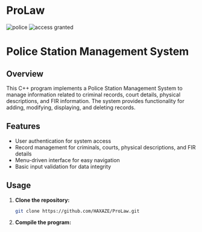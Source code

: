 # ProLaw

![police ](https://user-images.githubusercontent.com/90493737/208289900-c2889b99-7a6c-4dec-970f-cb02fa867fe7.png)
![access granted](https://user-images.githubusercontent.com/90493737/208289914-c0f6bc6b-6c37-46c5-b649-7c3c0e085177.png)

# Police Station Management System

## Overview

This C++ program implements a Police Station Management System to manage information related to criminal records, court details, physical descriptions, and FIR information. The system provides functionality for adding, modifying, displaying, and deleting records.

## Features

- User authentication for system access
- Record management for criminals, courts, physical descriptions, and FIR details
- Menu-driven interface for easy navigation
- Basic input validation for data integrity

## Usage

1. **Clone the repository:**
    ```bash
    git clone https://github.com/HAXAZE/ProLaw.git
    ```

2. **Compile the program:**
